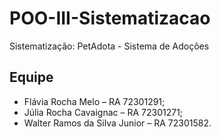 # POO-III-Sistematizacao
Sistematização: PetAdota - Sistema de Adoções
## Equipe
* Flávia Rocha Melo – RA 72301291;
* Júlia Rocha Cavaignac – RA 72301271;
* Walter Ramos da Silva Junior – RA 72301582.
